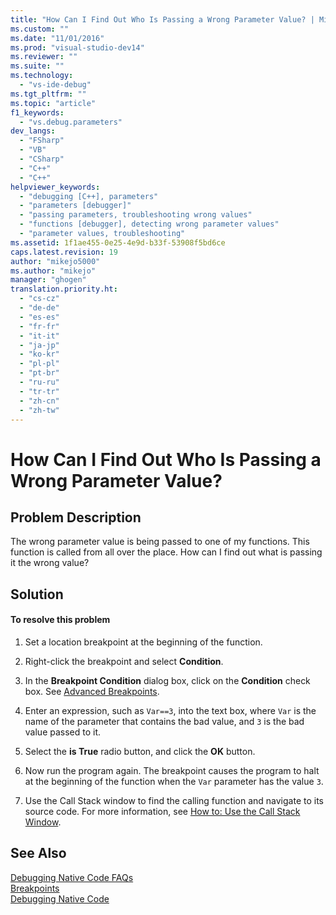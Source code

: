 ```yaml
---
title: "How Can I Find Out Who Is Passing a Wrong Parameter Value? | Microsoft Docs"
ms.custom: ""
ms.date: "11/01/2016"
ms.prod: "visual-studio-dev14"
ms.reviewer: ""
ms.suite: ""
ms.technology: 
  - "vs-ide-debug"
ms.tgt_pltfrm: ""
ms.topic: "article"
f1_keywords: 
  - "vs.debug.parameters"
dev_langs: 
  - "FSharp"
  - "VB"
  - "CSharp"
  - "C++"
  - "C++"
helpviewer_keywords: 
  - "debugging [C++], parameters"
  - "parameters [debugger]"
  - "passing parameters, troubleshooting wrong values"
  - "functions [debugger], detecting wrong parameter values"
  - "parameter values, troubleshooting"
ms.assetid: 1f1ae455-0e25-4e9d-b33f-53908f5bd6ce
caps.latest.revision: 19
author: "mikejo5000"
ms.author: "mikejo"
manager: "ghogen"
translation.priority.ht: 
  - "cs-cz"
  - "de-de"
  - "es-es"
  - "fr-fr"
  - "it-it"
  - "ja-jp"
  - "ko-kr"
  - "pl-pl"
  - "pt-br"
  - "ru-ru"
  - "tr-tr"
  - "zh-cn"
  - "zh-tw"
---
```

# How Can I Find Out Who Is Passing a Wrong Parameter Value?
## Problem Description  
 The wrong parameter value is being passed to one of my functions. This function is called from all over the place. How can I find out what is passing it the wrong value?  
  
## Solution  
  
#### To resolve this problem  
  
1.  Set a location breakpoint at the beginning of the function.  
  
2.  Right-click the breakpoint and select **Condition**.  
  
3.  In the **Breakpoint Condition** dialog box, click on the **Condition** check box. See [Advanced Breakpoints](../debugger/using-breakpoints.md#BKMK_Specify_a_breakpoint_condition_using_a_code_expression).  
  
4.  Enter an expression, such as `Var==3`, into the text box, where `Var` is the name of the parameter that contains the bad value, and `3` is the bad value passed to it.  
  
5.  Select the **is True** radio button, and click the **OK** button.  
  
6.  Now run the program again. The breakpoint causes the program to halt at the beginning of the function when the `Var` parameter has the value `3`.  
  
7.  Use the Call Stack window to find the calling function and navigate to its source code. For more information, see [How to: Use the Call Stack Window](../debugger/how-to-use-the-call-stack-window.md).  
  
## See Also  
 [Debugging Native Code FAQs](../debugger/debugging-native-code-faqs.md)   
 [Breakpoints](http://msdn.microsoft.com/en-us/fe4eedc1-71aa-4928-962f-0912c334d583)   
 [Debugging Native Code](../debugger/debugging-native-code.md)
